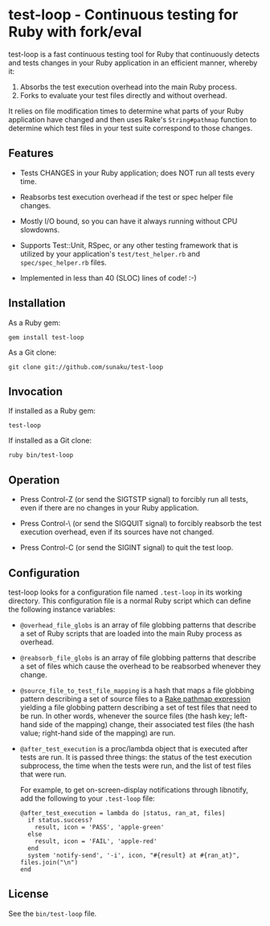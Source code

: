 test-loop - Continuous testing for Ruby with fork/eval
======================================================

test-loop is a fast continuous testing tool for Ruby that continuously detects
and tests changes in your Ruby application in an efficient manner, whereby it:

1. Absorbs the test execution overhead into the main Ruby process.
2. Forks to evaluate your test files directly and without overhead.

It relies on file modification times to determine what parts of your Ruby
application have changed and then uses Rake's `String#pathmap` function to
determine which test files in your test suite correspond to those changes.


Features
--------

* Tests CHANGES in your Ruby application; does NOT run all tests every time.

* Reabsorbs test execution overhead if the test or spec helper file changes.

* Mostly I/O bound, so you can have it always running without CPU slowdowns.

* Supports Test::Unit, RSpec, or any other testing framework that is utilized
  by your application's `test/test_helper.rb` and `spec/spec_helper.rb` files.

* Implemented in less than 40 (SLOC) lines of code! :-)


Installation
------------

As a Ruby gem:

    gem install test-loop

As a Git clone:

    git clone git://github.com/sunaku/test-loop


Invocation
----------

If installed as a Ruby gem:

    test-loop

If installed as a Git clone:

    ruby bin/test-loop


Operation
---------

* Press Control-Z (or send the SIGTSTP signal) to forcibly run all
  tests, even if there are no changes in your Ruby application.

* Press Control-\ (or send the SIGQUIT signal) to forcibly reabsorb
  the test execution overhead, even if its sources have not changed.

* Press Control-C (or send the SIGINT signal) to quit the test loop.


Configuration
-------------

test-loop looks for a configuration file named `.test-loop` in its working
directory.  This configuration file is a normal Ruby script which can define
the following instance variables:

* `@overhead_file_globs` is an array of file globbing patterns that describe a
  set of Ruby scripts that are loaded into the main Ruby process as overhead.

* `@reabsorb_file_globs` is an array of file globbing patterns that describe a
  set of files which cause the overhead to be reabsorbed whenever they change.

* `@source_file_to_test_file_mapping` is a hash that maps a file globbing
  pattern describing a set of source files to a [Rake pathmap expression](
  http://rake.rubyforge.org/classes/String.html#M000017 ) yielding a file
  globbing pattern describing a set of test files that need to be run.  In
  other words, whenever the source files (the hash key; left-hand side of the
  mapping) change, their associated test files (the hash value; right-hand
  side of the mapping) are run.

* `@after_test_execution` is a proc/lambda object that is executed after tests
  are run.  It is passed three things: the status of the test execution
  subprocess, the time when the tests were run, and the list of test files
  that were run.

  For example, to get on-screen-display notifications through libnotify,
  add the following to your `.test-loop` file:

      @after_test_execution = lambda do |status, ran_at, files|
        if status.success?
          result, icon = 'PASS', 'apple-green'
        else
          result, icon = 'FAIL', 'apple-red'
        end
        system 'notify-send', '-i', icon, "#{result} at #{ran_at}", files.join("\n")
      end


License
-------

See the `bin/test-loop` file.
